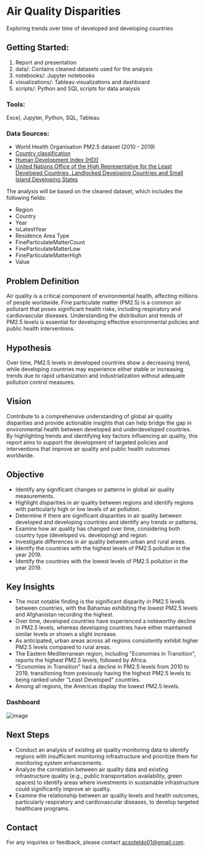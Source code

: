 # Air Quality Disparities
Exploring trends over time of developed and developing countries

## Getting Started: 
1. Report and presentation
2. data/: Contains cleaned datasets used for the analysis
3. notebooks/: Jupyter notebooks
4. visualizations/: Tableau visualizations and dashboard
5. scripts/: Python and SQL scripts for data analysis

### Tools:
Excel, Jupyter, Python, SQL, Tableau

### Data Sources:
* World Health Organisation PM2.5 dataset (2010 - 2019) 
* [Country classification](https://www.un.org/en/development/desa/policy/wesp/wesp_current/2014wesp_country_classification.pdf)
* [Human Development Index (HDI)](https://hdr.undp.org/data-center/human-development-index#/indicies/HDI)
* [United Nations Office of the High Representative for the Least Developed Countries, Landlocked Developing Countries and Small Island Developing States](https://www.un.org/ohrlls/)

The analysis will be based on the cleaned dataset, which includes the following fields:
* Region
* Country
* Year
* IsLatestYear
* Residence Area Type
* FineParticulateMatterCount
* FineParticulateMatterLow
* FineParticulateMatterHigh
* Value

## Problem Definition
Air quality is a critical component of environmental health, affecting millions of people worldwide. Fine particulate matter (PM2.5) is a common air pollutant that poses significant health risks, including respiratory and cardiovascular diseases. Understanding the distribution and trends of PM2.5 levels is essential for developing effective environmental policies and public health interventions.

## Hypothesis
Over time, PM2.5 levels in developed countries show a decreasing trend, while developing countries may experience either stable or increasing trends due to rapid urbanization and industrialization without adequate pollution control measures.

## Vision
Contribute to a comprehensive understanding of global air quality disparities and provide actionable insights that can help bridge the gap in environmental health between developed and underdeveloped countries. By highlighting trends and identifying key factors influencing air quality, this report aims to support the development of targeted policies and interventions that improve air quality and public health outcomes worldwide.

## Objective
* Identify any significant changes or patterns in global air quality measurements.
* Highlight disparities in air quality between regions and identify regions with particularly high or low levels of air pollution.
* Determine if there are significant disparities in air quality between developed and developing countries and identify any trends or patterns.
* Examine how air quality has changed over time, considering both country type (developed vs. developing) and region.
* Investigate differences in air quality between urban and rural areas.
* Identify the countries with the highest levels of PM2.5 pollution in the year 2019.
* Identify the countries with the lowest levels of PM2.5 pollution in the year 2019.

## Key Insights
* The most notable finding is the significant disparity in PM2.5 levels between countries, with the Bahamas exhibiting the lowest PM2.5 levels and Afghanistan recording the highest.
* Over time, developed countries have experienced a noteworthy decline in PM2.5 levels, whereas developing countries have either maintained similar levels or shown a slight increase.
* As anticipated, urban areas across all regions consistently exhibit higher PM2.5 levels compared to rural areas.
* The Eastern Mediterranean region, including "Economies in Transition", reports the highest PM2.5 levels, followed by Africa.
* "Economies in Transition" had a decline in PM2.5 levels from 2010 to 2019, transitioning from previously having the highest PM2.5 levels to being ranked under "Least Developed" countries.
* Among all regions, the Americas display the lowest PM2.5 levels.

### Dashboard
![image](https://github.com/acsoteldo/Air-Quality-Disparities/assets/76544489/66befe14-55ac-427d-a3d3-d108cd22dbb8)

## Next Steps
* Conduct an analysis of existing air quality monitoring data to identify regions with insufficient monitoring infrastructure and prioritize them for monitoring system enhancements.
* Analyze the correlation between air quality data and existing infrastructure quality (e.g., public transportation availability, green spaces) to identify areas where investments in sustainable infrastructure could significantly improve air quality.
* Examine the relationship between air quality levels and health outcomes, particularly respiratory and cardiovascular diseases, to develop targeted healthcare programs.

## Contact
For any inquiries or feedback, please contact acsoteldo01@gmail.com.
